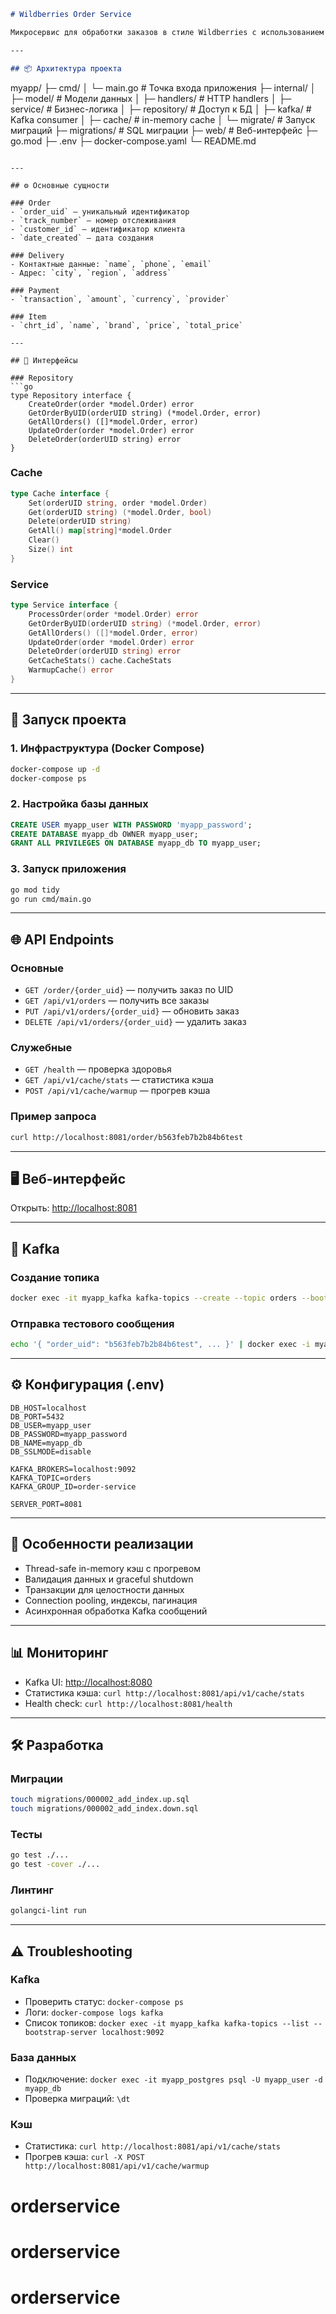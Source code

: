```markdown
# Wildberries Order Service

Микросервис для обработки заказов в стиле Wildberries с использованием **Go**, **PostgreSQL**, **Kafka** и **in-memory кэширования**.

---

## 📦 Архитектура проекта

```

myapp/
├─ cmd/
│  └─ main.go                 # Точка входа приложения
├─ internal/
│  ├─ model/                  # Модели данных
│  ├─ handlers/               # HTTP handlers
│  ├─ service/                # Бизнес-логика
│  ├─ repository/             # Доступ к БД
│  ├─ kafka/                  # Kafka consumer
│  ├─ cache/                  # in-memory cache
│  └─ migrate/                # Запуск миграций
├─ migrations/                # SQL миграции
├─ web/                       # Веб-интерфейс
├─ go.mod
├─ .env
├─ docker-compose.yaml
└─ README.md

````

---

## ⚙️ Основные сущности

### Order
- `order_uid` — уникальный идентификатор
- `track_number` — номер отслеживания
- `customer_id` — идентификатор клиента
- `date_created` — дата создания

### Delivery
- Контактные данные: `name`, `phone`, `email`
- Адрес: `city`, `region`, `address`

### Payment
- `transaction`, `amount`, `currency`, `provider`

### Item
- `chrt_id`, `name`, `brand`, `price`, `total_price`

---

## 🧩 Интерфейсы

### Repository
```go
type Repository interface {
    CreateOrder(order *model.Order) error
    GetOrderByUID(orderUID string) (*model.Order, error)
    GetAllOrders() ([]*model.Order, error)
    UpdateOrder(order *model.Order) error
    DeleteOrder(orderUID string) error
}
````

### Cache

```go
type Cache interface {
    Set(orderUID string, order *model.Order)
    Get(orderUID string) (*model.Order, bool)
    Delete(orderUID string)
    GetAll() map[string]*model.Order
    Clear()
    Size() int
}
```

### Service

```go
type Service interface {
    ProcessOrder(order *model.Order) error
    GetOrderByUID(orderUID string) (*model.Order, error)
    GetAllOrders() ([]*model.Order, error)
    UpdateOrder(order *model.Order) error
    DeleteOrder(orderUID string) error
    GetCacheStats() cache.CacheStats
    WarmupCache() error
}
```

---

## 🚀 Запуск проекта

### 1. Инфраструктура (Docker Compose)

```bash
docker-compose up -d
docker-compose ps
```

### 2. Настройка базы данных

```sql
CREATE USER myapp_user WITH PASSWORD 'myapp_password';
CREATE DATABASE myapp_db OWNER myapp_user;
GRANT ALL PRIVILEGES ON DATABASE myapp_db TO myapp_user;
```

### 3. Запуск приложения

```bash
go mod tidy
go run cmd/main.go
```

---

## 🌐 API Endpoints

### Основные

* `GET /order/{order_uid}` — получить заказ по UID
* `GET /api/v1/orders` — получить все заказы
* `PUT /api/v1/orders/{order_uid}` — обновить заказ
* `DELETE /api/v1/orders/{order_uid}` — удалить заказ

### Служебные

* `GET /health` — проверка здоровья
* `GET /api/v1/cache/stats` — статистика кэша
* `POST /api/v1/cache/warmup` — прогрев кэша

### Пример запроса

```bash
curl http://localhost:8081/order/b563feb7b2b84b6test
```

---

## 🖥 Веб-интерфейс

Открыть: [http://localhost:8081](http://localhost:8081)

---

## 📨 Kafka

### Создание топика

```bash
docker exec -it myapp_kafka kafka-topics --create --topic orders --bootstrap-server localhost:9092 --partitions 1 --replication-factor 1
```

### Отправка тестового сообщения

```bash
echo '{ "order_uid": "b563feb7b2b84b6test", ... }' | docker exec -i myapp_kafka kafka-console-producer --topic orders --bootstrap-server localhost:9092
```

---

## ⚙️ Конфигурация (.env)

```env
DB_HOST=localhost
DB_PORT=5432
DB_USER=myapp_user
DB_PASSWORD=myapp_password
DB_NAME=myapp_db
DB_SSLMODE=disable

KAFKA_BROKERS=localhost:9092
KAFKA_TOPIC=orders
KAFKA_GROUP_ID=order-service

SERVER_PORT=8081
```

---

## 📝 Особенности реализации

* Thread-safe in-memory кэш с прогревом
* Валидация данных и graceful shutdown
* Транзакции для целостности данных
* Connection pooling, индексы, пагинация
* Асинхронная обработка Kafka сообщений

---

## 📊 Мониторинг

* Kafka UI: [http://localhost:8080](http://localhost:8080)
* Статистика кэша: `curl http://localhost:8081/api/v1/cache/stats`
* Health check: `curl http://localhost:8081/health`

---

## 🛠 Разработка

### Миграции

```bash
touch migrations/000002_add_index.up.sql
touch migrations/000002_add_index.down.sql
```

### Тесты

```bash
go test ./...
go test -cover ./...
```

### Линтинг

```bash
golangci-lint run
```

---

## ⚠️ Troubleshooting

### Kafka

* Проверить статус: `docker-compose ps`
* Логи: `docker-compose logs kafka`
* Список топиков: `docker exec -it myapp_kafka kafka-topics --list --bootstrap-server localhost:9092`

### База данных

* Подключение: `docker exec -it myapp_postgres psql -U myapp_user -d myapp_db`
* Проверка миграций: `\dt`

### Кэш

* Статистика: `curl http://localhost:8081/api/v1/cache/stats`
* Прогрев кэша: `curl -X POST http://localhost:8081/api/v1/cache/warmup`


# orderservice
# orderservice
# orderservice

